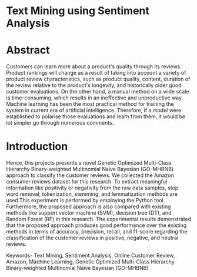 # Text Mining using Sentiment Analysis

# Abstract
Customers can learn more about a product's quality through its reviews. Product rankings will change as a result of taking into account a variety of product review characteristics, such as product quality, content, duration of the review relative to the product's longevity, and historically older good customer evaluations. On the other hand, a manual method on a wide scale is time-consuming, which results in an ineffective and unproductive way. Machine learning has been the most practical method for training the system in current era of artificial intelligence. Therefore, if a model were established to polarise those evaluations and learn from them, it would be lot simpler go through numerous comments.

# Introduction

Hence, this projects presents a novel Genetic Optimized Multi-Class Hierarchy Binary-weighted Multinomial Naive Bayesian (GO-MHBNB) approach to classify the customer reviews. We collected the Amazon consumer reviews dataset for this research. To extract meaningful information like positivity or negativity from the raw data samples, stop word removal, tokenization, stemming, and lemmatization methods are used.This experiment is performed by employing the Python tool. Furthermore, the proposed approach is also compared with existing methods like support vector machine (SVM), decision tree (DT), and Random Forest (RF) in this research. The experimental results demonstrated that the proposed approach produces good performance over the existing methods in terms of accuracy, precision, recall, and f1-score regarding the classification of the customer reviews in positive, negative, and neutral reviews. 

Keywords- Text Mining, Sentiment Analysis, Online Customer Review, Amazon, Machine Learning, Genetic Optimized Multi-Class Hierarchy Binary-weighted Multinomial Naive Bayesian (GO-MHBNB)


